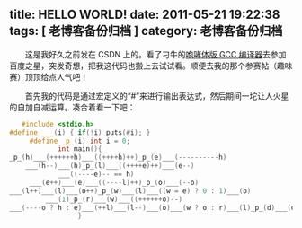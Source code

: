 title: HELLO WORLD!
date: 2011-05-21 19:22:38
tags: [ 老博客备份归档 ]
category: 老博客备份归档
---
　　这是我好久之前发在 CSDN 上的。看了刁牛的[咆哮体版 GCC 编译器](https://web.archive.org/web/20110828195708/http://diaorui.net/?p=114)去参加百度之星，突发奇想，把我这代码也搬上去试试看。顺便去我的那个参赛帖（趣味赛）顶顶给点人气吧！

　　首先我的代码是通过宏定义的“#”来进行输出表达式，然后期间一坨让人火星的自加自减运算。凑合着看一下吧：

```cpp
   #include <stdio.h>  
#define ___(i) { if(!i) puts(#i); }  
     #define _p_(i) int i = 0;  
            int main(){  
_p_(h)___(++++++h)___((++++h)++)_p_(e)___(----------h)  
    ___(h--)___(h)_p_(l)___((++++e)++)___(e--)  
            ___((----e)-- == h)  
     ___(e++)___(e)___((----l)++)_p_(o)___(--o)  
___(l++)___(l)___(o++)_p_(w)___(l)___((w = e) ? 0 : 1)___(o)  
         ___(1)_p_(r)___(w)___((++++++o)--)  
___(----o ? h : e)___(++l)___(l--)___(o)___(w ? o : r)___(l)_p_(d)___(d)  
                 }
```
